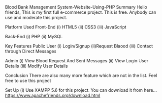 Blood Bank Management System-Website-Using-PHP
Summary
Hello friends, This is my first full e-commerce project. This is free. Anybody can use and moderate this project.



Platform Used
Front-End
(i) HTML5
(ii) CSS3
(iii) JavaScript

Back-End
(i) PHP
(ii) MySQL

Key Features
Public User
(i) Login/Signup
(ii)Request Blaood 
(iii) Contact through Direct Messages


Admin
(i) View Blood Request And Sent Messages 
(ii) View Login User Details
(iii) Modify User Details


Conclusion
There are also many more feature which are not in the list. Feel free to use this project

Set Up
(i) Use XAMPP 5.6 for this project. You can download it from here... https://www.apachefriends.org/download.html
